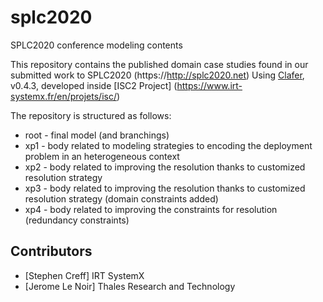 # splc2020
SPLC2020 conference modeling contents

This repository contains the published domain case studies found in our submitted work to SPLC2020 (https://http://splc2020.net)
Using [Clafer](http://clafer.org), v0.4.3, developed inside [ISC2 Project] (https://www.irt-systemx.fr/en/projets/isc/)

The repository is structured as follows:
* root - final model (and branchings)
* xp1 - body related to modeling strategies to encoding the deployment problem in an heterogeneous context
* xp2 - body related to improving the resolution thanks to customized resolution strategy
* xp3 - body related to improving the resolution thanks to customized resolution strategy (domain constraints added)
* xp4 - body related to improving the constraints for resolution (redundancy constraints)

## Contributors

* [Stephen Creff] IRT SystemX
* [Jerome Le Noir] Thales Research and Technology
